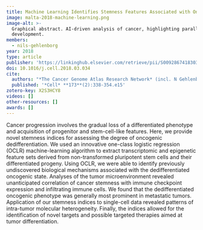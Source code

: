 ```yaml
---
title: Machine Learning Identifies Stemness Features Associated with Oncogenic Dedifferentiation
image: malta-2018-machine-learning.png
image-alt: >-
  Graphical abstract. AI-driven analysis of cancer, highlighting parallels between oncogenic progression and embryonic
  development.
members:
  - nils-gehlenborg
year: 2018
type: article
publisher: 'https://linkinghub.elsevier.com/retrieve/pii/S0092867418303581'
doi: 10.1016/j.cell.2018.03.034
cite:
  authors: "*The Cancer Genome Atlas Research Network* (incl. N Gehlenborg)"
  published: '*Cell* **173**(2):338-354.e15'
zotero-key: X2S3HCY8
videos: []
other-resources: []
awards: []
---
```

Cancer progression involves the gradual loss of a differentiated phenotype and
acquisition of progenitor and stem-cell-like features. Here, we provide novel
stemness indices for assessing the degree of oncogenic dedifferentiation. We
used an innovative one-class logistic regression (OCLR) machine-learning
algorithm to extract transcriptomic and epigenetic feature sets derived from
non-transformed pluripotent stem cells and their differentiated progeny. Using
OCLR, we were able to identify previously undiscovered biological mechanisms
associated with the dedifferentiated oncogenic state. Analyses of the tumor
microenvironment revealed unanticipated correlation of cancer stemness with
immune checkpoint expression and infiltrating immune cells. We found that the
dedifferentiated oncogenic phenotype was generally most prominent in metastatic
tumors. Application of our stemness indices to single-cell data revealed
patterns of intra-tumor molecular heterogeneity. Finally, the indices allowed
for the identification of novel targets and possible targeted therapies aimed
at tumor differentiation.
